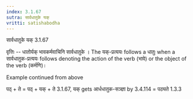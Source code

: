 ```yaml
---
index: 3.1.67
sutra: सार्वधातुके यक्
vritti: satishabodha
---
```



 सार्वधातुके यक् 3.1.67 


वृत्तिः -- धातोर्यक् भावकर्मवाचिनि सार्वधातुके । The यक्-प्रत्ययः follows a धातुः when a सार्वधातुक-प्रत्ययः follows denoting the action of the verb (भावे) or the object of the verb (कर्मणि)। 


Example continued from above 

पठ् + ते = पठ् + यक् + ते 3.1.67, यक् gets आर्धधातुक-सञ्ज्ञा by 3.4.114 = पठ्यते 1.3.3 


